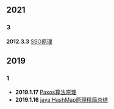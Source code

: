 
## 2021


### 3
 **2012.3.3** [SSO原理](2019/1/17)

## 2019


### 1
+ **2019.1.17** [Paxos算法原理](2019/1/17)
+ **2019.1.16** [java HashMap原理精简总结](2019/1/16)

